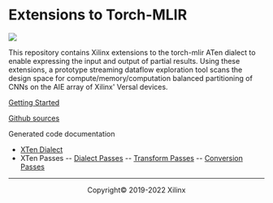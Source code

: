 # Extensions to Torch-MLIR

![](https://mlir.llvm.org//mlir-logo.png)

This repository contains Xilinx extensions to the torch-mlir ATen dialect to enable expressing the input and output of partial results. Using these extensions, a prototype streaming dataflow exploration tool scans the design space for compute/memory/computation balanced partitioning of CNNs on the AIE array of Xilinx' Versal devices.

[Getting Started](Building.md)

[Github sources](https://github.com/Xilinx/mlir-xten)

Generated code documentation
- [XTen Dialect](XTenDialect.md)
- XTen Passes
-- [Dialect Passes](XTenDialectPasses.md)
-- [Transform Passes](XTenTransformPasses.md)
-- [Conversion Passes](XTenConversionPasses.md)

-----

<p align="center">Copyright&copy; 2019-2022 Xilinx</p>

